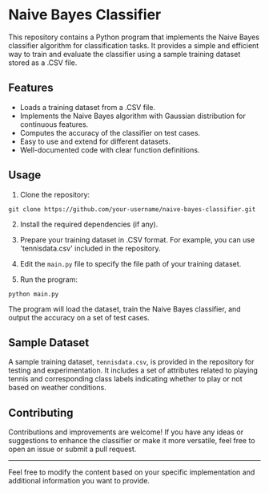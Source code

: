 

# Naive Bayes Classifier

This repository contains a Python program that implements the Naive Bayes classifier algorithm for classification tasks. It provides a simple and efficient way to train and evaluate the classifier using a sample training dataset stored as a .CSV file.

## Features

- Loads a training dataset from a .CSV file.
- Implements the Naive Bayes algorithm with Gaussian distribution for continuous features.
- Computes the accuracy of the classifier on test cases.
- Easy to use and extend for different datasets.
- Well-documented code with clear function definitions.

## Usage

1. Clone the repository:

```
git clone https://github.com/your-username/naive-bayes-classifier.git
```

2. Install the required dependencies (if any).

3. Prepare your training dataset in .CSV format. For example, you can use 'tennisdata.csv' included in the repository.

4. Edit the `main.py` file to specify the file path of your training dataset.

5. Run the program:

```
python main.py
```

The program will load the dataset, train the Naive Bayes classifier, and output the accuracy on a set of test cases.

## Sample Dataset

A sample training dataset, `tennisdata.csv`, is provided in the repository for testing and experimentation. It includes a set of attributes related to playing tennis and corresponding class labels indicating whether to play or not based on weather conditions.


## Contributing

Contributions and improvements are welcome! If you have any ideas or suggestions to enhance the classifier or make it more versatile, feel free to open an issue or submit a pull request.

---

Feel free to modify the content based on your specific implementation and additional information you want to provide.
